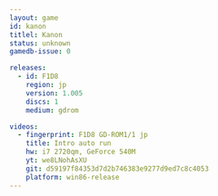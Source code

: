 ```yaml
---
layout: game
id: kanon
titlel: Kanon
status: unknown
gamedb-issue: 0

releases:
  - id: F1D8
    region: jp
    version: 1.005
    discs: 1
    medium: gdrom

videos:
  - fingerprint: F1D8 GD-ROM1/1 jp
    title: Intro auto run
    hw: i7 2720qm, GeForce 540M
    yt: we8LNohAsXU
    git: d59197f84353d7d2b746383e9277d9ed7c8c4053
    platform: win86-release
---
```

